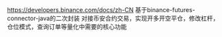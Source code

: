 https://developers.binance.com/docs/zh-CN
基于binance-futures-connector-java的二次封装
对接币安合约交易，实现开多开空平仓，修改杠杆，仓位模式，查询订单等量化中需要的核心功能
